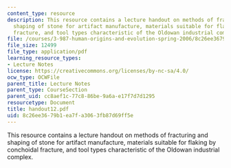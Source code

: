 ```yaml
---
content_type: resource
description: This resource contains a lecture handout on methods of fracturing and
  shaping of stone for artifact manufacture, materials suitable for flaking by conchoidal
  fracture, and tool types characteristic of the Oldowan industrial complex.
file: /courses/3-987-human-origins-and-evolution-spring-2006/8c26ee3679b1ea7fa3063fb87d69ff5e_handout12.pdf
file_size: 12499
file_type: application/pdf
learning_resource_types:
- Lecture Notes
license: https://creativecommons.org/licenses/by-nc-sa/4.0/
ocw_type: OCWFile
parent_title: Lecture Notes
parent_type: CourseSection
parent_uid: cc8aef1c-77c8-86be-9a6a-e17f7d7d1295
resourcetype: Document
title: handout12.pdf
uid: 8c26ee36-79b1-ea7f-a306-3fb87d69ff5e
---
```

This resource contains a lecture handout on methods of fracturing and shaping of stone for artifact manufacture, materials suitable for flaking by conchoidal fracture, and tool types characteristic of the Oldowan industrial complex.